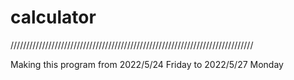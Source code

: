 # calculator

/////////////////////////////////////////////////////////////////////////////

Making this program from 2022/5/24 Friday to 2022/5/27 Monday
